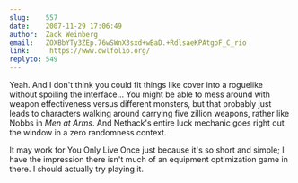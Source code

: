 ```yaml
---
slug:    557
date:    2007-11-29 17:06:49
author:  Zack Weinberg
email:   ZOXBbYTy3ZEp.76wSWnX3sxd+wBaD.+RdlsaeKPAtgoF_C_rio
link:     https://www.owlfolio.org/
replyto: 549
---
```


Yeah.  And I don't think you could fit things like cover into a
roguelike without spoiling the interface...  You might be able to mess
around with weapon effectiveness versus different monsters, but that
probably just leads to characters walking around carrying five zillion
weapons, rather like Nobbs in <i>Men at Arms</i>.  And Nethack's
entire luck mechanic goes right out the window in a zero randomness
context.

It may work for You Only Live Once just because it's so short and
simple; I have the impression there isn't much of an equipment
optimization game in there.  I should actually try playing it.
